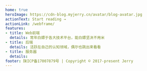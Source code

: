 ```yaml
---
home: true
heroImage: https://cdn-blog.myjerry.cn/avatar/blog-avatar.jpg
actionText: Start reading →
actionLink: /webframe/
features:
- title: Web前端
  details: 常年白嫖于各大技术平台，能白嫖坚决不用米
- title: 后端
  details: 活跃在自己的认知领域，偶尔也跳出来看看
- title: 服务器
  details: 
footer: 陕ICP备17007879号 | Copyright © 2017-present Jerry
---
```


